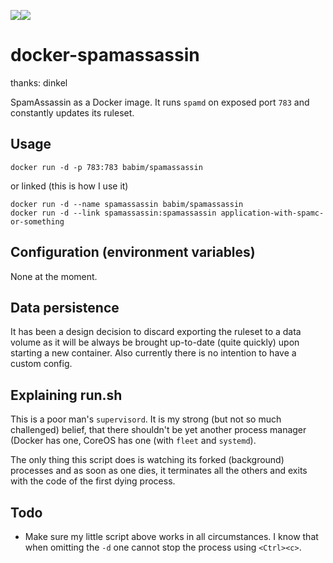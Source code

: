 [![](https://images.microbadger.com/badges/image/babim/spamassassin.svg)](https://microbadger.com/images/babim/spamassassin "Get your own image badge on microbadger.com")[![](https://images.microbadger.com/badges/version/babim/spamassassin.svg)](https://microbadger.com/images/babim/spamassassin "Get your own version badge on microbadger.com")

docker-spamassassin
===================
thanks: dinkel

SpamAssassin as a Docker image. It runs `spamd` on exposed port `783` and
constantly updates its ruleset.

Usage
-----

    docker run -d -p 783:783 babim/spamassassin

or linked (this is how I use it)

    docker run -d --name spamassassin babim/spamassassin
    docker run -d --link spamassassin:spamassassin application-with-spamc-or-something

Configuration (environment variables)
-------------------------------------

None at the moment.

Data persistence
----------------

It has been a design decision to discard exporting the ruleset to a data
volume as it will be always be brought up-to-date (quite quickly) upon starting
a new container. Also currently there is no intention to have a custom config.

Explaining run.sh
-----------------

This is a poor man's `supervisord`. It is my strong (but not so much challenged)
belief, that there shouldn't be yet another process manager (Docker has one,
CoreOS has one (with `fleet` and `systemd`).

The only thing this script does is watching its forked (background) processes
and as soon as one dies, it terminates all the others and exits with the code
of the first dying process.

Todo
----

* Make sure my little script above works in all circumstances. I know that when
  omitting the `-d` one cannot stop the process using `<Ctrl><c>`.
